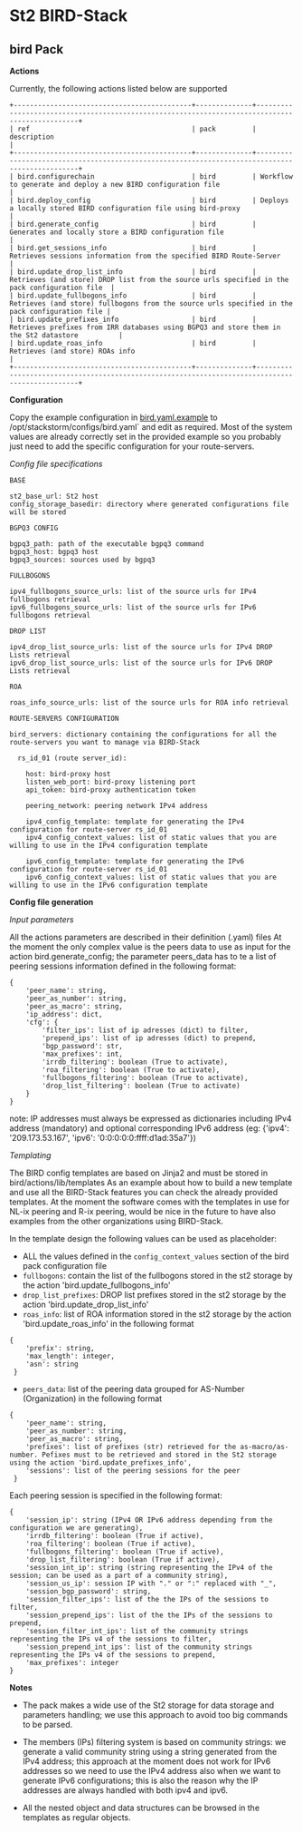 St2 BIRD-Stack 
=============== 

bird Pack
---------- 

**Actions**

Currently, the following actions listed below are supported

```
+--------------------------------------------+--------------+------------------------------------------------------------------------------------------------+
| ref                                        | pack         | description                                                                                    |
+--------------------------------------------+--------------+------------------------------------------------------------------------------------------------+
| bird.configurechain                        | bird         | Workflow to generate and deploy a new BIRD configuration file                                  |
| bird.deploy_config                         | bird         | Deploys a locally stored BIRD configuration file using bird-proxy                              |
| bird.generate_config                       | bird         | Generates and locally store a BIRD configuration file                                          |
| bird.get_sessions_info                     | bird         | Retrieves sessions information from the specified BIRD Route-Server                            |
| bird.update_drop_list_info                 | bird         | Retrieves (and store) DROP list from the source urls specified in the pack configuration file  |
| bird.update_fullbogons_info                | bird         | Retrieves (and store) fullbogons from the source urls specified in the pack configuration file |
| bird.update_prefixes_info                  | bird         | Retrieves prefixes from IRR databases using BGPQ3 and store them in the St2 datastore          |
| bird.update_roas_info                      | bird         | Retrieves (and store) ROAs info                                                                |
+--------------------------------------------+--------------+------------------------------------------------------------------------------------------------+

```

**Configuration**

Copy the example configuration in [bird.yaml.example](./bird.yaml.example) to /opt/stackstorm/configs/bird.yaml` and edit as required.
Most of the system values are already correctly set in the provided example so you probably just need to add the specific configuration for your route-servers.

*Config file specifications*

```
BASE

st2_base_url: St2 host
config_storage_basedir: directory where generated configurations file will be stored

BGPQ3 CONFIG

bgpq3_path: path of the executable bgpq3 command
bgpq3_host: bgpq3 host
bgpq3_sources: sources used by bgpq3

FULLBOGONS

ipv4_fullbogons_source_urls: list of the source urls for IPv4 fullbogons retrieval
ipv6_fullbogons_source_urls: list of the source urls for IPv6 fullbogons retrieval

DROP LIST

ipv4_drop_list_source_urls: list of the source urls for IPv4 DROP Lists retrieval
ipv6_drop_list_source_urls: list of the source urls for IPv6 DROP Lists retrieval

ROA

roas_info_source_urls: list of the source urls for ROA info retrieval

ROUTE-SERVERS CONFIGURATION

bird_servers: dictionary containing the configurations for all the route-servers you want to manage via BIRD-Stack 
  
  rs_id_01 (route server_id):

    host: bird-proxy host
    listen_web_port: bird-proxy listening port
    api_token: bird-proxy authentication token
    
    peering_network: peering network IPv4 address
    
    ipv4_config_template: template for generating the IPv4 configuration for route-server rs_id_01
    ipv4_config_context_values: list of static values that you are willing to use in the IPv4 configuration template 

    ipv6_config_template: template for generating the IPv6 configuration for route-server rs_id_01
    ipv6_config_context_values: list of static values that you are willing to use in the IPv6 configuration template 
```

**Config file generation**

*Input parameters*

All the actions parameters are described in their definition (.yaml) files
At the moment the only complex value is the peers data to use as input for the action bird.generate_config; the parameter peers_data has to te a list of peering sessions information defined in the following format:

```
{
    'peer_name': string, 
    'peer_as_number': string,
    'peer_as_macro': string,
    'ip_address': dict,
    'cfg': {
        'filter_ips': list of ip adresses (dict) to filter,
        'prepend_ips': list of ip adresses (dict) to prepend,
        'bgp_password': str,
        'max_prefixes': int,
        'irrdb_filtering': boolean (True to activate),
        'roa_filtering': boolean (True to activate),
        'fullbogons_filtering': boolean (True to activate),
        'drop_list_filtering': boolean (True to activate)
    }
}
```

note: IP addresses must always be expressed as dictionaries including IPv4 address (mandatory) and optional corresponding IPv6 address (eg: {'ipv4': '209.173.53.167', 'ipv6': '0:0:0:0:0:ffff:d1ad:35a7'})

*Templating*

The BIRD config templates are based on Jinja2 and must be stored in bird/actions/lib/templates
As an example about how to build a new template and use all the BIRD-Stack features you can check the already provided templates.
At the moment the software comes with the templates in use for NL-ix peering and R-ix peering, would be nice in the future to have also examples from the other organizations using BIRD-Stack.

In the template design the following values can be used as placeholder:
- ALL the values defined in the `config_context_values` section of the bird pack configuration file
- `fullbogons`: contain the list of the fullbogons stored in the st2 storage by the action 'bird.update_fullbogons_info'
- `drop_list_prefixes`: DROP list prefixes stored in the st2 storage by the action 'bird.update_drop_list_info'
- `roas_info`: list of ROA information stored in the st2 storage by the action 'bird.update_roas_info' in the following format
```
{
    'prefix': string,
    'max_length': integer,
    'asn': string
 }
```
- `peers_data`: list of the peering data grouped for AS-Number (Organization) in the following format

```
{
    'peer_name': string,
    'peer_as_number': string,
    'peer_as_macro': string,
    'prefixes': list of prefixes (str) retrieved for the as-macro/as-number. Pefixes must to be retrieved and stored in the St2 storage using the action 'bird.update_prefixes_info',
    'sessions': list of the peering sessions for the peer
 }
```
Each peering session is specified in the following format:
 
```
{ 
    'session_ip': string (IPv4 OR IPv6 address depending from the configuration we are generating),
    'irrdb_filtering': boolean (True if active),
    'roa_filtering': boolean (True if active),
    'fullbogons_filtering': boolean (True if active),
    'drop_list_filtering': boolean (True if active),
    'session_int_ip': string (string representing the IPv4 of the session; can be used as a part of a community string),
    'session_us_ip': session IP with "." or ":" replaced with "_",
    'session_bgp_password': string,
    'session_filter_ips': list of the the IPs of the sessions to filter,
    'session_prepend_ips': list of the the IPs of the sessions to prepend,
    'session_filter_int_ips': list of the community strings representing the IPs v4 of the sessions to filter,
    'session_prepend_int_ips': list of the community strings representing the IPs v4 of the sessions to prepend,
    'max_prefixes': integer
}
```

**Notes**

- The pack makes a wide use of the St2 storage for data storage and parameters handling; we use this approach to avoid too big commands to be parsed.

- The members (IPs) filtering system is based on community strings: we generate a valid community string using a string generated from the IPv4 address; this approach at the moment does not work for IPv6 addresses so we need to use the IPv4 address also when we want to generate IPv6 configurations; this is also the reason why the IP addresses are always handled with both ipv4 and ipv6.

- All the nested object and data structures can be browsed in the templates as regular objects.
